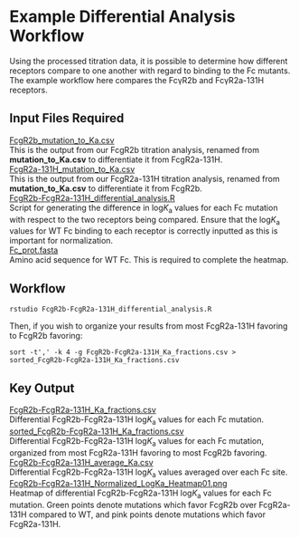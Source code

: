 # Example Differential Analysis Workflow

Using the processed titration data, it is possible to determine how different receptors compare to one another with regard to binding to the Fc mutants. The example workflow here compares the FcγR2b and FcγR2a-131H receptors.

## Input Files Required

[FcgR2b_mutation_to_Ka.csv](https://github.com/Ortlund-Laboratory/DMS_IgG1Fc/blob/main/example_differential_analysis/FcgR2b_mutation_to_Ka.csv)<br>
This is the output from our FcgR2b titration analysis, renamed from **mutation_to_Ka.csv** to differentiate it from FcgR2a-131H.<br>
[FcgR2a-131H_mutation_to_Ka.csv](https://github.com/Ortlund-Laboratory/DMS_IgG1Fc/blob/main/example_differential_analysis/FcgR2a-131H_mutation_to_Ka.csv)<br>
This is the output from our FcgR2a-131H titration analysis, renamed from **mutation_to_Ka.csv** to differentiate it from FcgR2b.<br>
[FcgR2b-FcgR2a-131H_differential_analysis.R](https://github.com/Ortlund-Laboratory/DMS_IgG1Fc/blob/main/example_differential_analysis/FcgR2b-FcgR2a-131H_differential_analysis.R)<br>
Script for generating the difference in log*K*<sub>a</sub> values for each Fc mutation with respect to the two receptors being compared. Ensure that the log*K*<sub>a</sub> values for WT Fc binding to each receptor is correctly inputted as this is important for normalization.<br>
[Fc_prot.fasta](https://github.com/Ortlund-Laboratory/DMS_IgG1Fc/blob/main/example_differential_analysis/Fc_prot.fasta)<br>
Amino acid sequence for WT Fc. This is required to complete the heatmap.<br>

## Workflow

```
rstudio FcgR2b-FcgR2a-131H_differential_analysis.R
```

Then, if you wish to organize your results from most FcgR2a-131H favoring to FcgR2b favoring:

```
sort -t',' -k 4 -g FcgR2b-FcgR2a-131H_Ka_fractions.csv > sorted_FcgR2b-FcgR2a-131H_Ka_fractions.csv
```

## Key Output

[FcgR2b-FcgR2a-131H_Ka_fractions.csv](https://github.com/Ortlund-Laboratory/DMS_IgG1Fc/blob/main/example_differential_analysis/FcgR2b-FcgR2a-131H_Ka_fractions.csv)<br>
Differential FcgR2b-FcgR2a-131H log*K*<sub>a</sub> values for each Fc mutation.<br>
[sorted_FcgR2b-FcgR2a-131H_Ka_fractions.csv](https://github.com/Ortlund-Laboratory/DMS_IgG1Fc/blob/main/example_differential_analysis/sorted_FcgR2b-FcgR2a-131H_Ka_fractions.csv)<br>
Differential FcgR2b-FcgR2a-131H log*K*<sub>a</sub> values for each Fc mutation, organized from most FcgR2a-131H favoring to most FcgR2b favoring.<br>
[FcgR2b-FcgR2a-131H_average_Ka.csv](https://github.com/Ortlund-Laboratory/DMS_IgG1Fc/blob/main/example_differential_analysis/FcgR2b-FcgR2a-131H_average_Ka.csv)<br>
Differential FcgR2b-FcgR2a-131H log*K*<sub>a</sub> values averaged over each Fc site.
[FcgR2b-FcgR2a-131H_Normalized_LogKa_Heatmap01.png](https://github.com/Ortlund-Laboratory/DMS_IgG1Fc/blob/main/example_differential_analysis/FcgR2b-FcgR2a-131H_Normalized_LogKa_Heatmap01.png)<br>
Heatmap of differential FcgR2b-FcgR2a-131H log*K*<sub>a</sub> values for each Fc mutation. Green points denote mutations which favor FcgR2b over FcgR2a-131H compared to WT, and pink points denote mutations which favor FcgR2a-131H.<br>

